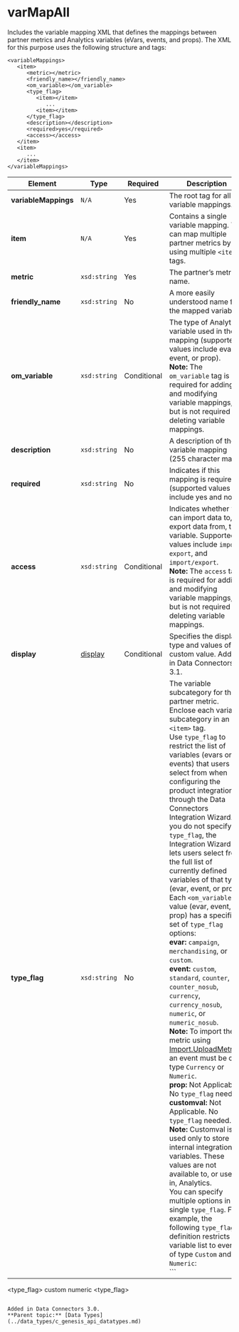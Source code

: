 # varMapAll

Includes the variable mapping XML that defines the mappings between partner metrics and Analytics variables \(eVars, events, and props\). The XML for this purpose uses the following structure and tags:

```
<variableMappings>
   <item>
      <metric></metric>
      <friendly_name></friendly_name>
      <om_variable></om_variable>
      <type_flag>
         <item></item>
            ...
         <item></item>
      </type_flag>
      <description></description>
      <required>yes</required>
      <access></access>
   </item>
   <item>
      ...
   </item>
</variableMappings>
```

|Element|Type|Required|Description|
|-------|----|--------|-----------|
|**variableMappings** |`N/A` | Yes| The root tag for all variable mappings.|
|**item** |`N/A` | Yes| Contains a single variable mapping. You can map multiple partner metrics by using multiple `<item>` tags.|
|**metric** |`xsd:string` | Yes| The partner’s metric name.|
|**friendly\_name** |`xsd:string` | No| A more easily understood name for the mapped variable.|
|**om\_variable** |`xsd:string` | Conditional| The type of Analytics variable used in the mapping \(supported values include evar, event, or prop\).<br/> **Note:** The `om_variable` tag is required for adding and modifying variable mappings, but is not required for deleting variable mappings.|
|**description** |`xsd:string` | No| A description of the variable mapping \(255 character max.\)|
|**required** |`xsd:string` | No| Indicates if this mapping is required \(supported values include yes and no\).|
|**access** |`xsd:string` | Conditional| Indicates whether you can import data to, or export data from, the variable. Supported values include `import`, `export`, and `import/export`.<br/> **Note:** The `access` tag is required for adding and modifying variable mappings, but is not required for deleting variable mappings.|
|**display** |[display](r_datatype_display.md#) | Conditional| Specifies the display type and values of the custom value. Added in Data Connectors 3.1.|
|**type\_flag** |`xsd:string` | No| The variable subcategory for this partner metric. Enclose each variable subcategory in an `<item>` tag.<br/> Use `type_flag` to restrict the list of variables \(evars or events\) that users can select from when configuring the product integration through the Data Connectors Integration Wizard. If you do not specify `type_flag`, the Integration Wizard lets users select from the full list of currently defined variables of that type \(evar, event, or prop\).<br/> Each `<om_variable>` value \(evar, event, prop\) has a specific set of `type_flag` options:<br/> **evar:** `campaign`, `merchandising`, or `custom`.<br/> **event:** `custom`, `standard`, `counter`, `counter_nosub`, `currency`, `currency_nosub`, `numeric`, or `numeric_nosub`.<br/> **Note:** To import the metric using [Import.UploadMetrics](../Genesis_API/integration_api/r_uploadMetrics.md#), an event must be of type `Currency` or `Numeric`.<br/> **prop:** Not Applicable. No `type_flag` needed.<br/> **customval:** Not Applicable. No `type_flag` needed.<br/> **Note:** Customval is used only to store internal integration variables. These values are not available to, or used in, Analytics.<br/> You can specify multiple options in a single `type_flag`. For example, the following `type_flag` definition restricts the variable list to events of type `Custom` and `Numeric`:<br/> ```
<type_flag>
   <item>custom</item>
   <item>numeric</item>
<type_flag>
```|

Added in Data Connectors 3.0.
**Parent topic:** [Data Types](../data_types/c_genesis_api_datatypes.md)